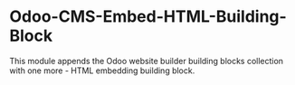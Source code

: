 Odoo-CMS-Embed-HTML-Building-Block
==================================

This module appends the Odoo website builder building blocks collection with one more - HTML embedding building block.
